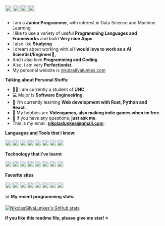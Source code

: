 

<a href="https://leetcode.com/Nikolas-Silva-Lunkes/">
  <img align="left" alt="Leetcode" width="22px" src="https://cdn.jsdelivr.net/npm/simple-icons@v3/icons/leetcode.svg" />
</a>
<a href="https://github.com/NikolasSilvaLunkes">
  <img align="left" alt="Github" width="22px" src="https://cdn.jsdelivr.net/npm/simple-icons@v3/icons/github.svg" />
</a>
<a href="https://www.google.com/search?q=nikolaslunkes%40gmail.com&oq=nikolaslunkes%40gmail.com&aqs=chrome..69i57j69i61j69i58.6661j0j7&sourceid=chrome&ie=UTF-8">
  <img align="left" alt="Gmail" width="22px" src="https://cdn.jsdelivr.net/npm/simple-icons@3.12.2/icons/gmail.svg" />
</a>
<a href="https://www.linkedin.com/in/nikolas-silva-lunkes-31ab321a2/">
  <img align="left" alt="Gmail" width="22px" src="https://cdn.jsdelivr.net/npm/simple-icons@3.12.2/icons/linkedin.svg" />
</a>

<br />
<br />

- I am a **Junior Programmer**, with interest in Data Science and Machine Learning 
- I like to use a variety of useful **Programming Languages and Frameworks** and build  **Very nice Apps**
- I also like **Studying** 
- I dream about working with ai **I would love to work as a AI Scientist/Engineer🤖,**
- And i also love **Programming and Coding**.
- Also, i am very **Perfectionist**.
- My personal website is <a class="text-2xl" href="http://nikolasilvalunkes.com">
  nikolasilvalunkes.com
</a>



**Talking about Personal Stuffs:**

- 👨‍🏛 I am currently a student of **UNC**.
- 💻 Major is **Software Engineeiring**.
- 🌱 I'm currently learning **Web development with Rust, Python and React**. 
- 🤔 My hobbies are **Videogames, also making indie games when im free**.
- 💬 If you have any questions, **just ask me**.
- This is my email: **nikolaslunkes@gmail.com**.




**Languages and Tools that i know:**  

<code><img height="20" src="https://cdn.jsdelivr.net/npm/simple-icons@3.12.2/icons/python.svg"></code>
<code><img height="20" src="https://cdn.jsdelivr.net/npm/simple-icons@3.12.2/icons/html5.svg"></code>
<code><img height="20" src="https://cdn.jsdelivr.net/npm/simple-icons@3.12.2/icons/css3.svg"></code>
<code><img height="20" src="https://cdn.jsdelivr.net/npm/simple-icons@3.12.2/icons/javascript.svg"></code>
<code><img height="20" src="https://cdn.jsdelivr.net/npm/simple-icons@3.12.2/icons/java.svg"></code>
<code><img height="20" src="https://cdn.jsdelivr.net/npm/simple-icons@3.12.2/icons/git.svg"></code>
<code><img height="20" src="https://cdn.jsdelivr.net/npm/simple-icons@3.12.2/icons/postgresql.svg"></code>
<code><img height="20" src="https://cdn.jsdelivr.net/npm/simple-icons@3.12.2/icons/rust.svg"></code>


**Technology that i've learnt**

<code><img height="20" src="https://cdn.jsdelivr.net/npm/simple-icons@3.12.2/icons/visualstudiocode.svg"></code>
<code><img height="20" src="https://cdn.jsdelivr.net/npm/simple-icons@3.12.2/icons/pycharm.svg"></code>
<code><img height="20" src="https://cdn.jsdelivr.net/npm/simple-icons@3.12.2/icons/intellijidea.svg"></code>
<code><img height="20" src="https://cdn.jsdelivr.net/npm/simple-icons@3.12.2/icons/linux.svg"></code>
<code><img height="20" src="https://cdn.jsdelivr.net/npm/simple-icons@3.12.2/icons/django.svg"></code>
<code><img height="20" src="https://cdn.jsdelivr.net/npm/simple-icons@3.12.2/icons/spring.svg"></code>
<code><img height="20" src="https://cdn.jsdelivr.net/npm/simple-icons@3.12.2/icons/typescript.svg"></code>
<img height="20" src="https://cdn.jsdelivr.net/npm/simple-icons@3.12.2/icons/react.svg">

**Favorite sites**

<code><img height="20" src="https://cdn.jsdelivr.net/npm/simple-icons@3.12.2/icons/github.svg"></code>
<code><img height="20" src="https://cdn.jsdelivr.net/npm/simple-icons@3.12.2/icons/google.svg"></code>
<code><img height="20" src="https://cdn.jsdelivr.net/npm/simple-icons@3.12.2/icons/stackoverflow.svg"></code>
<code><img height="20" src="https://cdn.jsdelivr.net/npm/simple-icons@3.12.2/icons/youtube.svg"></code>
<code><img height="20" src="https://cdn.jsdelivr.net/npm/simple-icons@3.12.2/icons/steam.svg"></code>
<code><img height="20" src="https://cdn.jsdelivr.net/npm/simple-icons@3.12.2/icons/freecodecamp.svg"></code>
<code><img height="20" src="https://cdn.jsdelivr.net/npm/simple-icons@3.12.2/icons/w3c.svg"></code>
<code><img height="20" src="https://cdn.jsdelivr.net/npm/simple-icons@3.12.2/icons/openai.svg"></code>


📊 **My recent programming stats:**
<!--START_SECTION:waka-->
[![NikolasSilvaLunkes's GitHub stats](https://github-readme-stats.vercel.app/api?username=NikolasSilvaLunkes)](https://github.com/NikolasSilvaLunkes/github-readme-stats)

<!--END_SECTION:waka-->

**If you like this readme file, please give me star! ⭐**
